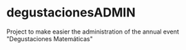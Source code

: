 # degustacionesADMIN
Project to make easier the administration of the annual event "Degustaciones Matemáticas"
